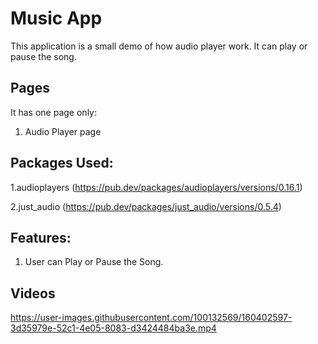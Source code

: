 # Music App

This application is a small demo of how audio player work. It can play or pause the song.

## Pages

It has one page only:
  1. Audio Player page
  
## Packages Used:
  
  1.audioplayers (https://pub.dev/packages/audioplayers/versions/0.16.1)
  
  2.just_audio (https://pub.dev/packages/just_audio/versions/0.5.4)
  
## Features:

  1. User can Play or Pause the Song.
 
## Videos

https://user-images.githubusercontent.com/100132569/160402597-3d35979e-52c1-4e05-8083-d3424484ba3e.mp4




